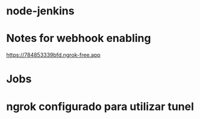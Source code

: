 ﻿# node-jenkins
# Notes for webhook enabling 
 https://784853339bfd.ngrok-free.app 
# Jobs
# ngrok configurado para utilizar tunel
